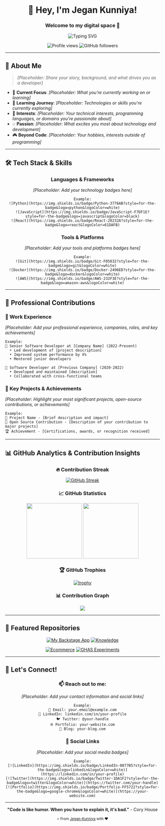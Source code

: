 <div align="center">

# 👋 Hey, I'm Jegan Kunniya! 
### Welcome to my digital space 🚀

<p align="center">
  <img src="https://readme-typing-svg.herokuapp.com?font=Fira+Code&size=24&duration=3000&pause=1000&color=00F7FF&center=true&vCenter=true&width=600&lines=Software+Developer;Tech+Enthusiast;Problem+Solver;Continuous+Learner" alt="Typing SVG" />
</p>

<p align="center"> 
  <img src="https://komarev.com/ghpvc/?username=Jegan-Kunniya&label=Profile%20views&color=0e75b6&style=flat" alt="Profile views" />
  <img src="https://img.shields.io/github/followers/Jegan-Kunniya?label=Followers&style=social" alt="GitHub followers" />
</p>

</div>

---

## 🚀 About Me

> *[Placeholder: Share your story, background, and what drives you as a developer]*

- 🔭 **Current Focus**: *[Placeholder: What you're currently working on or learning]*
- 🌱 **Learning Journey**: *[Placeholder: Technologies or skills you're currently exploring]*
- 🎯 **Interests**: *[Placeholder: Your technical interests, programming languages, or domains you're passionate about]*
- 💡 **Passion**: *[Placeholder: What excites you most about technology and development]*
- 🎮 **Beyond Code**: *[Placeholder: Your hobbies, interests outside of programming]*

---

## 🛠️ Tech Stack & Skills

<div align="center">

### Languages & Frameworks
*[Placeholder: Add your technology badges here]*
```
Example:
![Python](https://img.shields.io/badge/Python-3776AB?style=for-the-badge&logo=python&logoColor=white)
![JavaScript](https://img.shields.io/badge/JavaScript-F7DF1E?style=for-the-badge&logo=javascript&logoColor=black)
![React](https://img.shields.io/badge/React-20232A?style=for-the-badge&logo=react&logoColor=61DAFB)
```

### Tools & Platforms
*[Placeholder: Add your tools and platforms badges here]*
```
Example:
![Git](https://img.shields.io/badge/Git-F05032?style=for-the-badge&logo=git&logoColor=white)
![Docker](https://img.shields.io/badge/Docker-2496ED?style=for-the-badge&logo=docker&logoColor=white)
![AWS](https://img.shields.io/badge/AWS-232F3E?style=for-the-badge&logo=amazon-aws&logoColor=white)
```

</div>

---

## 💼 Professional Contributions

### 🏢 Work Experience
*[Placeholder: Add your professional experience, companies, roles, and key achievements]*

```
Example:
🔹 Senior Software Developer at [Company Name] (2022-Present)
  • Led development of [project description]
  • Improved system performance by X%
  • Mentored junior developers

🔹 Software Developer at [Previous Company] (2020-2022)
  • Developed and maintained [description]
  • Collaborated with cross-functional teams
```

### 🎯 Key Projects & Achievements
*[Placeholder: Highlight your most significant projects, open-source contributions, or achievements]*

```
Example:
🚀 Project Name - [Brief description and impact]
🌟 Open Source Contribution - [Description of your contribution to major projects]
🏆 Achievement - [Certifications, awards, or recognition received]
```

---

## 📊 GitHub Analytics & Contribution Insights

<div align="center">

### 🔥 Contribution Streak
[![GitHub Streak](https://github-readme-streak-stats.herokuapp.com?user=Jegan-Kunniya&theme=tokyonight&hide_border=true&border_radius=8)](https://github.com/Jegan-Kunniya)

### 📈 GitHub Statistics
<img height="180em" src="https://github-readme-stats.vercel.app/api?username=Jegan-Kunniya&show_icons=true&theme=tokyonight&include_all_commits=true&count_private=true&hide_border=true"/>
<img height="180em" src="https://github-readme-stats.vercel.app/api/top-langs/?username=Jegan-Kunniya&layout=compact&langs_count=8&theme=tokyonight&hide_border=true"/>

### 🏆 GitHub Trophies
[![trophy](https://github-profile-trophy.vercel.app/?username=Jegan-Kunniya&theme=tokyonight&no-frame=true&row=1&column=7)](https://github.com/Jegan-Kunniya)

### 📊 Contribution Graph
<img src="https://github-readme-activity-graph.vercel.app/graph?username=Jegan-Kunniya&bg_color=1a1b27&color=70a5fd&line=70a5fd&point=ff6b6b&area=true&hide_border=true" />

</div>

---

## 🎯 Featured Repositories

<div align="center">

[![My Backstage App](https://github-readme-stats.vercel.app/api/pin/?username=Jegan-Kunniya&repo=my-backstage-app&theme=tokyonight&hide_border=true)](https://github.com/Jegan-Kunniya/my-backstage-app)
[![Knowledge](https://github-readme-stats.vercel.app/api/pin/?username=Jegan-Kunniya&repo=Knowledge&theme=tokyonight&hide_border=true)](https://github.com/Jegan-Kunniya/Knowledge)

[![Ecommerce](https://github-readme-stats.vercel.app/api/pin/?username=Jegan-Kunniya&repo=ecommerce&theme=tokyonight&hide_border=true)](https://github.com/Jegan-Kunniya/ecommerce)
[![GHAS Experiments](https://github-readme-stats.vercel.app/api/pin/?username=Jegan-Kunniya&repo=GHAS-Experiments&theme=tokyonight&hide_border=true)](https://github.com/Jegan-Kunniya/GHAS-Experiments)

</div>

---

## 🤝 Let's Connect!

<div align="center">

### 📫 Reach out to me:
*[Placeholder: Add your contact information and social links]*

```
Example:
📧 Email: your.email@example.com
💼 LinkedIn: linkedin.com/in/your-profile
🐦 Twitter: @your-handle
🌐 Portfolio: your-website.com
📝 Blog: your-blog.com
```

### 🔗 Social Links
*[Placeholder: Add your social media badges]*
```
Example:
[![LinkedIn](https://img.shields.io/badge/LinkedIn-0077B5?style=for-the-badge&logo=linkedin&logoColor=white)](https://linkedin.com/in/your-profile)
[![Twitter](https://img.shields.io/badge/Twitter-1DA1F2?style=for-the-badge&logo=twitter&logoColor=white)](https://twitter.com/your-handle)
[![Portfolio](https://img.shields.io/badge/Portfolio-FF5722?style=for-the-badge&logo=google-chrome&logoColor=white)](https://your-website.com)
```

</div>

---

<div align="center">

**"Code is like humor. When you have to explain it, it's bad."** - Cory House

<sub>⭐ From [Jegan-Kunniya](https://github.com/Jegan-Kunniya) with ❤️</sub>

</div>
